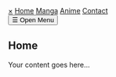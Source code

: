 <html lang="en">
<head>
    <meta charset="UTF-8">
    <meta name="viewport" content="width=device-width, initial-scale=1.0">
    <link rel="stylesheet" href="styles.css">
    <title>My Collapsible Menu</title>
</head>
<body>
    <div id="mySidebar" class="sidebar">
        <a href="javascript:void(0)" class="closebtn" onclick="closeNav()">×</a>
        <a href="https://shadowassassin1.github.io/">Home</a>
        <a href="#">Manga</a>
        <a href="#">Anime</a>
        <a href="#">Contact</a>
    </div>
    <div id="main">
        <button class="openbtn" onclick="openNav()">☰ Open Menu</button>
        <h2>Home</h2>
        <p>Your content goes here...</p>
    </div>
    <script src="script.js"></script>
</body>
</html>

